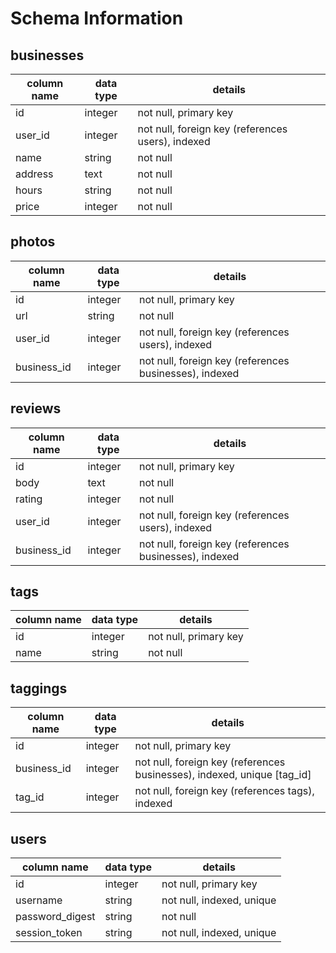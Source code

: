 # Schema Information

## businesses
column name | data type | details
------------|-----------|-----------------------
id          | integer   | not null, primary key
user_id     | integer   | not null, foreign key (references users), indexed
name        | string    | not null
address     | text      | not null
hours       | string    | not null
price       | integer   | not null

## photos
column name | data type | details
------------|-----------|-----------------------
id          | integer   | not null, primary key
url         | string    | not null
user_id     | integer   | not null, foreign key (references users), indexed
business_id | integer   | not null, foreign key (references businesses), indexed

## reviews
column name | data type | details
------------|-----------|-----------------------
id          | integer   | not null, primary key
body        | text      | not null
rating      | integer   | not null
user_id     | integer   | not null, foreign key (references users), indexed
business_id | integer   | not null, foreign key (references businesses), indexed

## tags
column name | data type | details
------------|-----------|-----------------------
id          | integer   | not null, primary key
name        | string    | not null

## taggings
column name | data type | details
------------|-----------|-----------------------
id          | integer   | not null, primary key
business_id | integer   | not null, foreign key (references businesses), indexed, unique [tag_id]
tag_id      | integer   | not null, foreign key (references tags), indexed

## users
column name     | data type | details
----------------|-----------|-----------------------
id              | integer   | not null, primary key
username        | string    | not null, indexed, unique
password_digest | string    | not null
session_token   | string    | not null, indexed, unique
